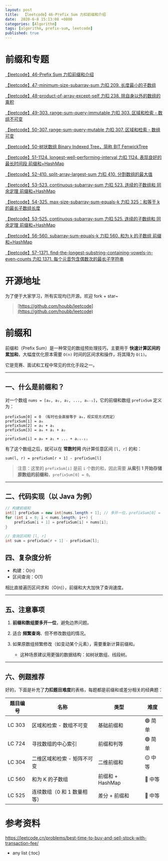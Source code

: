 ```yaml
---
layout: post
title:  【leetcode】46-Prefix Sum 力扣前缀和介绍 
date:  2020-6-8 15:13:08 +0800
categories: [Algorithm]
tags: [algorithm, prefix-sum, leetcode]
published: true
---
```


# 前缀和专题

[【leetcode】46-Prefix Sum 力扣前缀和介绍](https://houbb.github.io/2020/06/08/algorithm-020-leetcode-46-prefix-sum-01-intro)

[【leetcode】47-minimum-size-subarray-sum 力扣 209. 长度最小的子数组](https://houbb.github.io/2020/06/08/algorithm-020-leetcode-47-prefix-sum-209-minimum-size-subarray-sum)

[【leetcode】48-product-of-array-except-self 力扣 238. 除自身以外的数组的乘积](https://houbb.github.io/2020/06/08/algorithm-020-leetcode-48-prefix-sum-238-product-of-array-except-self)

[【leetcode】49-303. range-sum-query-immutable 力扣 303. 区域和检索 - 数组不可变](https://houbb.github.io/2020/06/08/algorithm-020-leetcode-49-prefix-sum-303-range-sum-query-immutable)

[【leetcode】50-307. range-sum-query-mutable 力扣 307. 区域和检索 - 数组可变](https://houbb.github.io/2020/06/08/algorithm-020-leetcode-50-prefix-sum-307-range-sum-query-mutable)

[【leetcode】50-树状数组 Binary Indexed Tree，简称 BIT FenwickTree](https://houbb.github.io/2020/06/08/algorithm-020-leetcode-50-prefix-sum-tree-array)

[【leetcode】51-1124. longest-well-performing-interval 力扣 1124. 表现良好的最长时间段 前缀和+HashMap](https://houbb.github.io/2020/06/08/algorithm-020-leetcode-51-prefix-sum-1124-longest-well-performing-interval)

[【leetcode】52-410. split-array-largest-sum 力扣 410. 分割数组的最大值](https://houbb.github.io/2020/06/08/algorithm-020-leetcode-52-prefix-sum-410-split-array-largest-sum)

[【leetcode】53-523. continuous-subarray-sum 力扣 523. 连续的子数组和 同余定理 前缀和+HashMap](https://houbb.github.io/2020/06/08/algorithm-020-leetcode-53-prefix-sum-523-continuous-subarray-sum)

[【leetcode】54-325. max-size-subarray-sum-equals-k 力扣 325：和等于 k 的最长子数组长度](https://houbb.github.io/2020/06/08/algorithm-020-leetcode-54-prefix-sum-325-longest-array-sum-equal-k)

[【leetcode】53-525. continuous-subarray-sum 力扣 525. 连续的子数组和 同余定理 前缀和+HashMap](https://houbb.github.io/2020/06/08/algorithm-020-leetcode-55-prefix-sum-525-contiguous-array)

[【leetcode】56-560. subarray-sum-equals-k 力扣 560. 和为 k 的子数组 前缀和+HashMap](https://houbb.github.io/2020/06/08/algorithm-020-leetcode-56-prefix-sum-560-subarray-sum-equals-k)

[【leetcode】57-1371. find-the-longest-substring-containing-vowels-in-even-counts 力扣 1371. 每个元音包含偶数次的最长子字符串](https://houbb.github.io/2020/06/08/algorithm-020-leetcode-57-prefix-sum-1371-find-the-longest-substring-containing-vowels-in-even-counts)

# 开源地址

为了便于大家学习，所有实现均已开源。欢迎 fork + star~

> [https://github.com/houbb/leetcode](https://github.com/houbb/leetcode)

# 前缀和 

前缀和（Prefix Sum）是一种常见的数组预处理技巧，主要用于 **快速计算区间的累加和**，大幅度优化原本需要 `O(n)` 时间的区间求和操作，将其降为 `O(1)`。

它是竞赛、面试和工程中常见的优化手段之一。

---

## 一、什么是前缀和？

对一个数组 `nums = [a₀, a₁, a₂, ..., aₙ₋₁]`，它的前缀和数组 `prefixSum` 定义为：

```
prefixSum[0] = 0 （有时也会直接等于 a₀，视实现方式而定）
prefixSum[1] = a₀
prefixSum[2] = a₀ + a₁
prefixSum[3] = a₀ + a₁ + a₂
...
prefixSum[i] = a₀ + a₁ + ... + a₍ᵢ₋₁₎
```

有了这个数组之后，就可以在 **常数时间** 内计算任意区间 `[l, r]` 的和：

```
sum(l, r) = prefixSum[r + 1] - prefixSum[l]
```

> 注意：这里的 `prefixSum[i]` 是前 `i` 个数的和，因此需要 **从索引 1 开始存储原数组的前缀和**，`prefixSum[0] = 0`。

---

## 二、代码实现（以 Java 为例）

```java
// 构建前缀和
int[] prefixSum = new int[nums.length + 1]; // 多开一位，prefixSum[0] = 0
for (int i = 0; i < nums.length; i++) {
    prefixSum[i + 1] = prefixSum[i] + nums[i];
}

// 查询区间和 [l, r]
int sum = prefixSum[r + 1] - prefixSum[l];
```

## 四、复杂度分析

* 构建：O(n)
* 区间查询：O(1)

相比直接遍历区间求和（O(n)），前缀和大大加快了查询速度。

---

## 五、注意事项

1. **前缀和数组要多开一位**，避免边界问题。
2. 适合 **频繁查询**、但不修改数组的情况。
3. 如果原数组频繁修改（如变动某个元素），需要重新计算前缀和。

   * 这种场景建议用更强的数据结构：如树状数组、线段树。

---

## 六、例题推荐

好的，下面是补充了**力扣题目难度**的表格，每题都是前缀和或差分相关的经典题：

| 题目编号   | 名称               | 类型            | 难度    |
| ------ | ---------------- | ------------- | ----- |
| LC 303 | 区域和检索 - 数组不可变    | 基础前缀和         | 🟢 简单 |
| LC 724 | 寻找数组的中心索引        | 前缀和判等         | 🟢 简单 |
| LC 304 | 二维区域和检索 - 矩阵不可变  | 二维前缀和         | 🟡 中等 |
| LC 560 | 和为 K 的子数组        | 前缀和 + HashMap | 🔴 中等 |
| LC 525 | 连续数组（0 和 1 数量相等） | 差分 + 前缀和      | 🔴 中等 |




# 参考资料

https://leetcode.cn/problems/best-time-to-buy-and-sell-stock-with-transaction-fee/

* any list
{:toc}